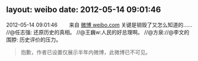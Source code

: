 layout: weibo
date: 2012-05-14 09:01:46
---
<meta name="referrer" content="no-referrer" />

2012-05-14 09:01:46  &nbsp;&nbsp;&nbsp;&nbsp;&nbsp;&nbsp; 来自 <a href="http://weibo.com/" rel="nofollow">微博 weibo.com</a>
关键是销毁了又怎么知道的…… //@任志强: 还原历史的真相。 //@王巍w:人民的好总理啊。 //@方泉://@李文的围脖: 历史评价的压力。
>  抱歉，作者已设置仅展示半年内微博，此微博已不可见。 ​​​
